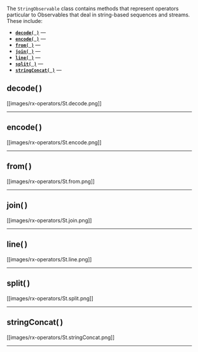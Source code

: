 The `StringObservable` class contains methods that represent operators particular to Observables that deal in string-based sequences and streams. These include:

* [**`decode( )`**](String-Observables#wiki-decode) — 
* [**`encode( )`**](String-Observables#wiki-encode) — 
* [**`from( )`**](String-Observables#wiki-from) — 
* [**`join( )`**](String-Observables#wiki-join) — 
* [**`line( )`**](String-Observables#wiki-line) — 
* [**`split( )`**](String-Observables#wiki-split) — 
* [**`stringConcat( )`**](String-Observables#wiki-stringconcat) — 

## decode( )
#### 
[[images/rx-operators/St.decode.png]]

*** 

## encode( )
#### 
[[images/rx-operators/St.encode.png]]

*** 

## from( )
#### 
[[images/rx-operators/St.from.png]]

*** 

## join( )
#### 
[[images/rx-operators/St.join.png]]

*** 

## line( )
#### 
[[images/rx-operators/St.line.png]]

*** 

## split( )
#### 
[[images/rx-operators/St.split.png]]

*** 

## stringConcat( )
#### 
[[images/rx-operators/St.stringConcat.png]]

*** 